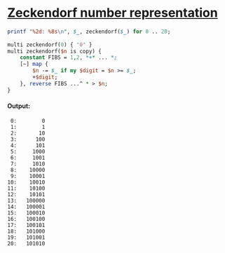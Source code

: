 [1]: http://rosettacode.org/wiki/Zeckendorf_number_representation

# [Zeckendorf number representation][1]

```perl
printf "%2d: %8s\n", $_, zeckendorf($_) for 0 .. 20;
 
multi zeckendorf(0) { '0' }
multi zeckendorf($n is copy) {
    constant FIBS = 1,2, *+* ... *;
    [~] map {
        $n -= $_ if my $digit = $n >= $_;
        +$digit;
    }, reverse FIBS ...^ * > $n;
}
```

#### Output:
```
 0:        0
 1:        1
 2:       10
 3:      100
 4:      101
 5:     1000
 6:     1001
 7:     1010
 8:    10000
 9:    10001
10:    10010
11:    10100
12:    10101
13:   100000
14:   100001
15:   100010
16:   100100
17:   100101
18:   101000
19:   101001
20:   101010
```